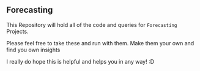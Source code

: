 ## Forecasting
This Repository will hold all of the code and queries for `Forecasting` Projects.

Please feel free to take these and run with them. Make them your own and find you own insights

I really do hope this is helpful and helps you in any way! :D

